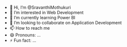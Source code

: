 - 👋 Hi, I’m @SravanthiMothukuri
- 👀 I’m interested in Web Development 
- 🌱 I’m currently learning Power BI
- 💞️ I’m looking to collaborate on Application Development 
- 📫 How to reach me
- 😄 Pronouns: ...
- ⚡ Fun fact: ...

<!---
SravanthiMothukuri11/SravanthiMothukuri11 is a ✨ special ✨ repository because its `README.md` (this file) appears on your GitHub profile.
You can click the Preview link to take a look at your changes.
--->
